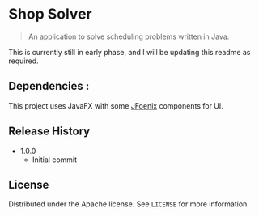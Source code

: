 # Shop Solver
> An application to solve scheduling problems written in Java.

This is currently still in early phase, and I will be updating this readme as required.

## Dependencies :

This project uses JavaFX with some [JFoenix](https://github.com/jfoenixadmin/JFoenix) components for UI.

## Release History

* 1.0.0
    * Initial commit
    
## License

Distributed under the Apache license. See ``LICENSE`` for more information.
